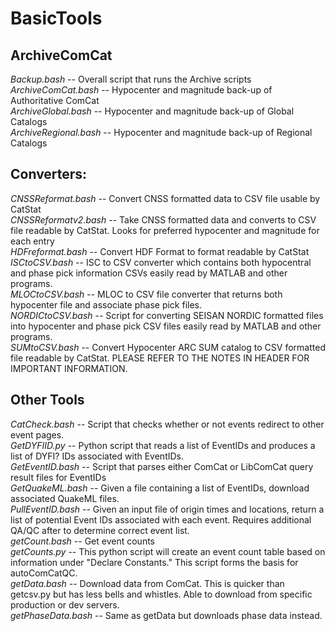 # BasicTools
## ArchiveComCat
_Backup.bash_ -- Overall script that runs the Archive scripts  
_ArchiveComCat.bash_ -- Hypocenter and magnitude back-up of Authoritative ComCat  
_ArchiveGlobal.bash_ -- Hypocenter and magnitude back-up of Global Catalogs  
_ArchiveRegional.bash_ -- Hypocenter and magnitude back-up of Regional Catalogs  
## Converters:  
_CNSSReformat.bash_ -- Convert CNSS formatted data to CSV file usable by CatStat  
_CNSSReformatv2.bash_ -- Take CNSS formatted data and converts to CSV file readable by CatStat. Looks for preferred hypocenter and magnitude for each entry  
_HDFreformat.bash_ -- Convert HDF Format to format readable by CatStat  
_ISCtoCSV.bash_ -- ISC to CSV converter which contains both hypocentral and phase pick information CSVs easily read by MATLAB and other programs.  
_MLOCtoCSV.bash_ -- MLOC to CSV file converter that returns both hypocenter file and associate phase pick files.  
_NORDICtoCSV.bash_ -- Script for converting SEISAN NORDIC formatted files into hypocenter and phase pick CSV files easily read by MATLAB and other programs.  
_SUMtoCSV.bash_ -- Convert Hypocenter ARC SUM catalog to CSV formatted file readable by CatStat.  PLEASE REFER TO THE NOTES IN HEADER FOR IMPORTANT INFORMATION.  
## Other Tools  
_CatCheck.bash_ -- Script that checks whether or not events redirect to other event pages.  
_GetDYFIID.py_ -- Python script that reads a list of EventIDs and produces a list of DYFI? IDs associated with EventIDs.  
_GetEventID.bash_ -- Script that parses either ComCat or LibComCat query result files for EventIDs  
_GetQuakeML.bash_ -- Given a file containing a list of EventIDs, download associated QuakeML files.  
_PullEventID.bash_ -- Given an input file of origin times and locations, return a list of potential Event IDs associated with each event.  Requires additional QA/QC after to determine correct event list.  
_getCount.bash_ -- Get event counts  
_getCounts.py_ -- This python script will create an event count table based on information under "Declare Constants."  This script forms the basis for autoComCatQC.  
_getData.bash_ -- Download data from ComCat.  This is quicker than getcsv.py but has less bells and whistles.  Able to download from specific production or dev servers.  
_getPhaseData.bash_ -- Same as getData but downloads phase data instead.  
